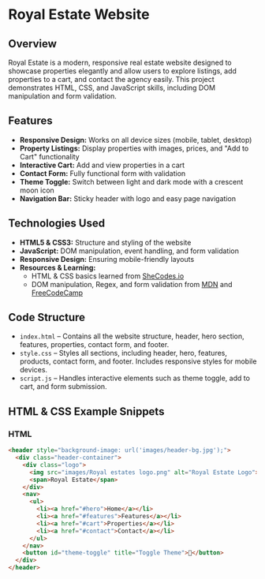 # Royal Estate Website

## Overview
Royal Estate is a modern, responsive real estate website designed to showcase properties elegantly and allow users to explore listings, add properties to a cart, and contact the agency easily. This project demonstrates HTML, CSS, and JavaScript skills, including DOM manipulation and form validation.

## Features
- **Responsive Design:** Works on all device sizes (mobile, tablet, desktop)
- **Property Listings:** Display properties with images, prices, and "Add to Cart" functionality
- **Interactive Cart:** Add and view properties in a cart
- **Contact Form:** Fully functional form with validation
- **Theme Toggle:** Switch between light and dark mode with a crescent moon icon
- **Navigation Bar:** Sticky header with logo and easy page navigation

## Technologies Used
- **HTML5 & CSS3:** Structure and styling of the website
- **JavaScript:** DOM manipulation, event handling, and form validation
- **Responsive Design:** Ensuring mobile-friendly layouts
- **Resources & Learning:**
  - HTML & CSS basics learned from [SheCodes.io](https://www.shecodes.io/)
  - DOM manipulation, Regex, and form validation from [MDN](https://developer.mozilla.org/) and [FreeCodeCamp](https://www.freecodecamp.org/)

## Code Structure
- `index.html` – Contains all the website structure, header, hero section, features, properties, contact form, and footer.
- `style.css` – Styles all sections, including header, hero, features, products, contact form, and footer. Includes responsive styles for mobile devices.
- `script.js` – Handles interactive elements such as theme toggle, add to cart, and form submission.

## HTML & CSS Example Snippets

### HTML
```html
<header style="background-image: url('images/header-bg.jpg');">
  <div class="header-container">
    <div class="logo">
      <img src="images/Royal estates logo.png" alt="Royal Estate Logo">
      <span>Royal Estate</span>
    </div>
    <nav>
      <ul>
        <li><a href="#hero">Home</a></li>
        <li><a href="#features">Features</a></li>
        <li><a href="#cart">Properties</a></li>
        <li><a href="#contact">Contact</a></li>
      </ul>
    </nav>
    <button id="theme-toggle" title="Toggle Theme">🌙</button>
  </div>
</header>
